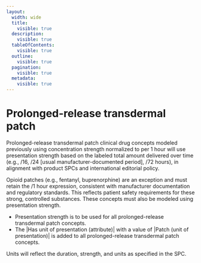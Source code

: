 ```yaml
---
layout:
  width: wide
  title:
    visible: true
  description:
    visible: true
  tableOfContents:
    visible: true
  outline:
    visible: true
  pagination:
    visible: true
  metadata:
    visible: true
---
```


# Prolonged-release transdermal patch

Prolonged-release transdermal patch clinical drug concepts modeled previously using concentration strength normalized to per 1 hour will use presentation strength based on the labeled total amount delivered over time (e.g., /16, /24 [usual manufacturer-documented period], /72 hours), in alignment with product SPCs and international editorial policy.

Opioid patches (e.g., fentanyl, buprenorphine) are an exception and must retain the /1 hour expression, consistent with manufacturer documentation and regulatory standards. This reflects patient safety requirements for these strong, controlled substances. These concepts must also be modeled using presentation strength.

  * Presentation strength is to be used for all prolonged-release transdermal patch concepts.
  * The |Has unit of presentation (attribute)| with a value of |Patch (unit of presentation)| is added to all prolonged-release transdermal patch concepts.

Units will reflect the duration, strength, and units as specified in the SPC.
